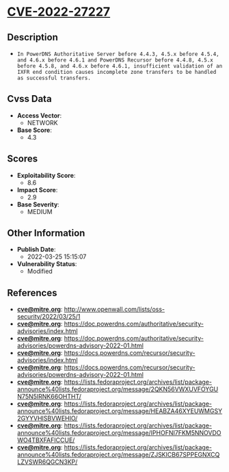 
# [CVE-2022-27227](https://cve.mitre.org/cgi-bin/cvename.cgi?name=CVE-2022-27227)

## Description

- `In PowerDNS Authoritative Server before 4.4.3, 4.5.x before 4.5.4, and 4.6.x before 4.6.1 and PowerDNS Recursor before 4.4.8, 4.5.x before 4.5.8, and 4.6.x before 4.6.1, insufficient validation of an IXFR end condition causes incomplete zone transfers to be handled as successful transfers.`

## Cvss Data

- **Access Vector**:
  - NETWORK
- **Base Score**:
  - 4.3

## Scores

- **Exploitability Score**:
  - 8.6
- **Impact Score**:
  - 2.9
- **Base Severity**:
  - MEDIUM

## Other Information

- **Publish Date**:
  - 2022-03-25 15:15:07
- **Vulnerability Status**:
  - Modified

## References

- **cve@mitre.org**: http://www.openwall.com/lists/oss-security/2022/03/25/1
- **cve@mitre.org**: https://doc.powerdns.com/authoritative/security-advisories/index.html
- **cve@mitre.org**: https://doc.powerdns.com/authoritative/security-advisories/powerdns-advisory-2022-01.html
- **cve@mitre.org**: https://docs.powerdns.com/recursor/security-advisories/index.html
- **cve@mitre.org**: https://docs.powerdns.com/recursor/security-advisories/powerdns-advisory-2022-01.html
- **cve@mitre.org**: https://lists.fedoraproject.org/archives/list/package-announce%40lists.fedoraproject.org/message/2QKN56VWXUVFOYGUN75N5IRNK66OHTHT/
- **cve@mitre.org**: https://lists.fedoraproject.org/archives/list/package-announce%40lists.fedoraproject.org/message/HEABZA46XYEUWMGSY2GYYVHISBVWEHIO/
- **cve@mitre.org**: https://lists.fedoraproject.org/archives/list/package-announce%40lists.fedoraproject.org/message/IPHOFNI7FKM5NNOVDOWO4TBXFAFICCUE/
- **cve@mitre.org**: https://lists.fedoraproject.org/archives/list/package-announce%40lists.fedoraproject.org/message/ZJSKICB67SPPEGNXCQLZVSWR6QGCN3KP/
